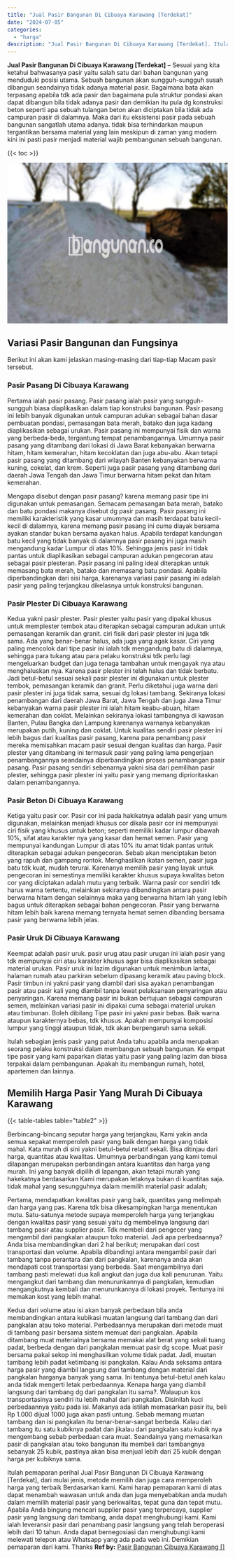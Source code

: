 ```yaml
---
title: "Jual Pasir Bangunan Di Cibuaya Karawang [Terdekat]"
date: "2024-07-05"
categories: 
  - "harga"
description: "Jual Pasir Bangunan Di Cibuaya Karawang [Terdekat]. Itulah pemaparan perihal Jual Pasir Bangunan Di Cibuaya Karawang [Terdekat], dari mulai jenis, metode m..."
---
```


**Jual Pasir Bangunan Di Cibuaya Karawang \[Terdekat\]** – Sesuai yang kita ketahui bahwasanya pasir yaitu salah satu dari bahan bangunan yang menduduki posisi utama. Sebuah bangunan akan sungguh-sungguh susah dibangun seandainya tidak adanya material pasir. Bagaimana bata akan terpasang apabila tdk ada pasir dan bagaimana pula struktur pondasi akan dapat dibangun bila tidak adanya pasir dan demikian itu pula dg konstruksi beton seperti apa sebuah tulangan beton akan diciptakan bila tidak ada campuran pasir di dalamnya. Maka dari itu eksistensi pasir pada sebuah bangunan sangatlah utama adanya. tidak bisa terhindarkan maupun tergantikan bersama material yang lain meskipun di zaman yang modern kini ini pasti pasir menjadi material wajib pembangunan sebuah bangunan.

{{< toc >}}

![Jual Pasir Bangunan Di Cibuaya Karawang [Terdekat]](/images/jual-pasir-bangunan-01.png)

## Variasi Pasir Bangunan dan Fungsinya

Berikut ini akan kami jelaskan masing-masing dari tiap-tiap Macam pasir tersebut.

### Pasir Pasang Di Cibuaya Karawang

Pertama ialah pasir pasang. Pasir pasang ialah pasir yang sungguh-sungguh biasa diaplikasikan dalam tiap konstruksi bangunan. Pasir pasang ini lebih banyak digunakan untuk campuran adukan sebagai bahan dasar pembuatan pondasi, pemasangan bata merah, batako dan juga kadang diaplikasikan sebagai urukan. Pasir pasang ini mempunyai fisik dan warna yang berbeda-beda, tergantung tempat penambangannya. Umumnya pasir pasang yang ditambang dari lokasi di Jawa Barat kebanyakan berwarna hitam, hitam kemerahan, hitam kecoklatan dan juga abu-abu. Akan tetapi pasir pasang yang ditambang dari wilayah Banten kebanyakan berwarna kuning, cokelat, dan krem. Seperti juga pasir pasang yang ditambang dari daerah Jawa Tengah dan Jawa Timur berwarna hitam pekat dan hitam kemerahan.

Mengapa disebut dengan pasir pasang? karena memang pasir tipe ini digunakan untuk pemasangan. Semacam pemasangan bata merah, batako dan batu pondasi makanya disebut dg pasir pasang. Pasir pasang ini memiliki karakteristik yang kasar umumnya dan masih terdapat batu kecil-kecil di dalamnya, karena memang pasir pasang ini cuma diayak bersama ayakan standar bukan bersama ayakan halus. Apabila terdapat kandungan batu kecil yang tidak banyak di dalamnya pasir pasang ini juga masih mengandung kadar Lumpur di atas 10%. Sehingga jenis pasir ini tidak pantas untuk diaplikasikan sebagai campuran adukan pengecoran atau sebagai pasir plesteran. Pasir pasang ini paling ideal diterapkan untuk memasang bata merah, batako dan memasang batu pondasi. Apabila diperbandingkan dari sisi harga, karenanya variasi pasir pasang ini adalah pasir yang paling terjangkau dikelasnya untuk konstruksi bangunan.

### Pasir Plester Di Cibuaya Karawang

Kedua yakni pasir plester. Pasir plester yaitu pasir yang dipakai khusus untuk memplester tembok atau diterapkan sebagai campuran adukan untuk pemasangan keramik dan granit. ciri fisik dari pasir plester ini juga tdk sama. Ada yang benar-benar halus, ada juga yang agak kasar. Ciri yang paling mencolok dari tipe pasir ini ialah tdk mengandung batu di dalamnya, sehingga para tukang atau para pelaku konstruksi tdk perlu lagi mengeluarkan budget dan juga tenaga tambahan untuk mengayak nya atau menghaluskan nya. Karena pasir plester ini telah halus dan tidak berbatu. Jadi betul-betul sesuai sekali pasir plester ini digunakan untuk plester tembok, pemasangan keramik dan granit. Perlu diketahui juga warna dari pasir plester ini juga tidak sama, sesuai dg lokasi tambang. Sekiranya lokasi penambangan dari daerah Jawa Barat, Jawa Tengah dan juga Jawa Timur kebanyakan warna pasir plester ini ialah hitam keabu-abuan, hitam kemerahan dan coklat. Melainkan sekiranya lokasi tambangnya di kawasan Banten, Pulau Bangka dan Lampung karenanya warnanya kebanyakan merupakan putih, kuning dan coklat. Untuk kualitas sendiri pasir plester ini lebih bagus dari kualitas pasir pasang, karena para penambang pasir mereka memisahkan macam pasir sesuai dengan kualitas dan harga. Pasir plester yang ditambang ini termasuk pasir yang paling lama pengerjaan penambangannya seandainya diperbandingkan proses penambangan pasir pasang. Pasir pasang sendiri sebenarnya yakni sisa dari pemilihan pasir plester, sehingga pasir plester ini yaitu pasir yang memang diprioritaskan dalam penambangannya.

### Pasir Beton Di Cibuaya Karawang

Ketiga yaitu pasir cor. Pasir cor ini pada hakikatnya adalah pasir yang umum digunakan, melainkan menjadi khusus cor dikala pasir cor ini mempunyai ciri fisik yang khusus untuk beton; seperti memiliki kadar lumpur dibawah 10%, sifat atau karakter nya yang kasar dan hemat semen. Pasir yang mempunyai kandungan Lumpur di atas 10% itu amat tidak pantas untuk diterapkan sebagai adukan pengecoran. Sebab akan menciptakan beton yang rapuh dan gampang rontok. Menghasilkan ikatan semen, pasir juga batu tdk kuat, mudah terurai. Karenanya memilih pasir yang layak untuk pengecoran ini semestinya memiliki karakter khusus supaya kwalitas beton cor yang diciptakan adalah mutu yang terbaik. Warna pasir cor sendiri tdk harus warna tertentu, melainkan sekiranya dibandingkan antara pasir berwarna hitam dengan selainnya maka yang berwarna hitam lah yang lebih bagus untuk diterapkan sebagai bahan pengecoran. Pasir yang berwarna hitam lebih baik karena memang ternyata hemat semen dibanding bersama pasir yang berwarna lebih jelas.

### Pasir Uruk Di Cibuaya Karawang

Keempat adalah pasir uruk. pasir urug atau pasir urugan ini ialah pasir yang tdk mempunyai ciri atau karakter khusus agar bisa diaplikasikan sebagai material urukan. Pasir uruk ini lazim digunakan untuk menimbun lantai, halaman rumah atau parkiran sebelum dipasang keramik atau paving block. Pasir timbun ini yakni pasir yang diambil dari sisa ayakan penambangan pasir atau pasir kali yang diambil tanpa lewat pelaksanaan penyaringan atau penyaringan. Karena memang pasir ini bukan bertujuan sebagai campuran semen, melainkan variasi pasir ini dipakai cuma sebagai material urukan atau timbunan. Boleh dibilang Tipe pasir ini yakni pasir bebas. Baik warna ataupun karakternya bebas, tdk khusus. Apakah mempunyai komposisi lumpur yang tinggi ataupun tidak, tdk akan berpengaruh sama sekali.

Itulah sebagian jenis pasir yang patut Anda tahu apabila anda merupakan seorang pelaku konstruksi dalam membangun sebuah bangunan. Ke empat tipe pasir yang kami paparkan diatas yaitu pasir yang paling lazim dan biasa terpakai dalam pembangunan. Apakah itu membangun rumah, hotel, apartemen dan lainnya.

## Memilih Harga Pasir Yang Murah Di Cibuaya Karawang

{{< table-tables table="table2" >}}

Berbincang-bincang seputar harga yang terjangkau, Kami yakin anda semua sepakat memperoleh pasir yang baik dengan harga yang tidak mahal. Kata murah di sini yakni betul-betul relatif sekali. Bisa ditinjau dari harga, quantitas atau kwalitas. Umumnya perbandingan yang kami temui dilapangan merupakan perbandingan antara kuantitas dan harga yang murah. Ini yang banyak dipilih di lapangan, akan tetapi murah yang hakekatnya berdasarkan Kami merupakan letaknya bukan di kuantitas saja. tidak mahal yang sesungguhnya dalam memilih material pasir adalah;

Pertama, mendapatkan kwalitas pasir yang baik, quantitas yang melimpah dan harga yang pas. Karena tdk bisa dikesampingkan harga menentukan mutu. Satu-satunya metode supaya memperoleh harga yang terjangkau dengan kwalitas pasir yang sesuai yaitu dg membelinya langsung dari tambang pasir atau supplier pasir. Tdk membeli dari pengecer yang mengambil dari pangkalan ataupun toko material. Jadi apa perbedaannya? Anda bisa membandingkan dari 2 hal berikut; merupakan dari cost transportasi dan volume. Apabila dibandingi antara mengambil pasir dari tambang tanpa perantara dan dari pangkalan, karenanya anda akan mendapati cost transportasi yang berbeda. Saat mengambilnya dari tambang pasti melewati dua kali angkut dan juga dua kali penurunan. Yaitu mengangkut dari tambang dan menurunkannya di pangkalan, kemudian mengangkutnya kembali dan menurunkannya di lokasi proyek. Tentunya ini memakan kost yang lebih mahal.

Kedua dari volume atau isi akan banyak perbedaan bila anda membandingkan antara kubikasi muatan langsung dari tambang dan dari pangkalan atau toko material. Perbedaannya merupakan dari metode muat di tambang pasir bersama sistem memuat dari pangkalan. Apabila ditambang muat materialnya bersama memakai alat berat yang sekali tuang padat, berbeda dengan dari pangkalan memuat pasir dg scope. Muat pasir bersama pakai sekop ini menghasilkan volume tidak padat. Jadi, muatan tambang lebih padat ketimbang isi pangkalan. Kalau Anda seksama antara harga pasir yang diambil langsung dari tambang dengan material dari pangkalan harganya banyak yang sama. Ini tentunya betul-betul aneh kalau anda tidak mengerti letak perbedaannya. Kenapa harga yang diambil langsung dari tambang dg dari pangkalan itu sama?. Walaupun kos transportasinya sendiri itu lebih mahal dari pangkalan. Disinilah kuci perbedaannya yaitu pada isi. Makanya ada istilah memasarkan pasir itu, beli Rp 1.000 dijual 1000 juga akan pasti untung. Sebab memang muatan tambang dan isi pangkalan itu benar-benar-sangat berbeda. Kalau dari tambang itu satu kubiknya padat dan jikalau dari pangkalan satu kubik nya mengembang sebab perbedaan cara muat. Seandainya yang memasarkan pasir di pangkalan atau toko bangunan itu membeli dari tambangnya sebanyak 25 kubik, pastinya akan bisa menjual lebih dari 25 kubik dengan harga per kubiknya sama.

Itulah pemaparan perihal Jual Pasir Bangunan Di Cibuaya Karawang \[Terdekat\], dari mulai jenis, metode memilih dan juga cara memperoleh harga yang terbaik Berdasarkan kami. Kami harap pemaparan kami di atas dapat menambah wawasan untuk anda dan juga menyebabkan anda mudah dalam memilih material pasir yang berkwalitas, tepat guna dan tepat mutu. Apabila Anda bingung mencari supplier pasir yang terpercaya, supplier pasir yang langsung dari tambang, anda dapat menghubungi kami. Kami ialah leveransir pasir dari penambang pasir langsung yang telah beroperasi lebih dari 10 tahun. Anda dapat bernegosiasi dan menghubungi kami melewati telepon atau Whatsapp yang ada pada web ini. Demikian pemaparan dari kami. Thanks
**Ref by:** [Pasir Bangunan Cibuaya Karawang []](https://id.wikipedia.org/wiki/Pasir)
